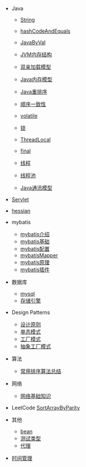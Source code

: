 * Java
  * [String](/java/base/String.md)
  * [hashCodeAndEquals](/java/base/hashCodeAndEquals.md)
  * [JavaByVal](/java/base/JavaByVal.md)

  * [JVM内存结构](/java/jvm/jvmmemorystructure.md)
  * [双亲加载模型](/java/jvm/classLoader.md)
  
  * [Java内存模型](/java/concurrence/javamemorymodel.md)
  * [Java重排序](/java/concurrence/javareorder.md)
  * [顺序一致性](/java/concurrence/ordinalconsistency.md)
  * [volatile](/java/concurrence/volatile.md)
  * [锁](/java/concurrence/lock.md)
  * [ThreadLocal](/java/concurrence/ThreadLocal.md)
  * [final](/java/concurrence/final.md)
  * [线程](/java/concurrence/thread.md)
  * [线程池](/java/concurrence/executor.md)

  * [Java通讯模型](/java/io/connectModel.md)

* [Servlet](/structure/servlet.md)

* [hessian](/structure/hessian.md)

* mybatis
  * [mybatis介绍](/structure/mybatisIntroduction.md)
  * [mybatis基础](/structure/mybatisBase.md)
  * [mybatis配置](/structure/mybatisConfig.md)
  * [mybatisMapper](/structure/mybatisMapper.md)
  * [mybatis原理](/structure/mybatis.md)
  * [mybatis插件](/structure/mybatisPlugin.md)

* 数据库
  * [mysql](/database/mysql.md)
  * [存储引擎](/database/storeEngine.md)

* Design Patterns
  * [设计原则](/design/philosophy.md)
  * [单态模式](/design/singleton.md)
  * [工厂模式](/design/factory.md)
  * [抽象工厂模式](/design/abstractFactory.md)

* 算法
  * [常用排序算法总结](/algorithm/algorithmSummary.md)

* 网络
  * [网络基础知识](/network/network.md)

* LeetCode
  [SortArrayByParity](/leetcode/SortArrayByParity.md)

* 其他
  * [bean](/other/bean.md)
  * [测试类型](/other/testType.md)
  * [代理](/other/proxy.md)

* [时间管理](/time/time.md)